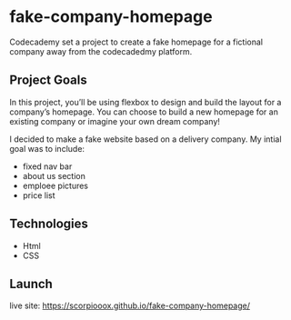 # fake-company-homepage

Codecademy set a project to create a fake homepage for a fictional company away from the codecadedmy platform.

## Project Goals
In this project, you’ll be using flexbox to design and build the layout for a company’s homepage. You can choose to build a new homepage for an existing company or imagine your own dream company!

I decided to make a fake website based on a delivery company. 
My intial goal was to include:
* fixed nav bar
* about us section
* emploee pictures
* price list

## Technologies
* Html
* CSS

## Launch
live site: https://scorpiooox.github.io/fake-company-homepage/

